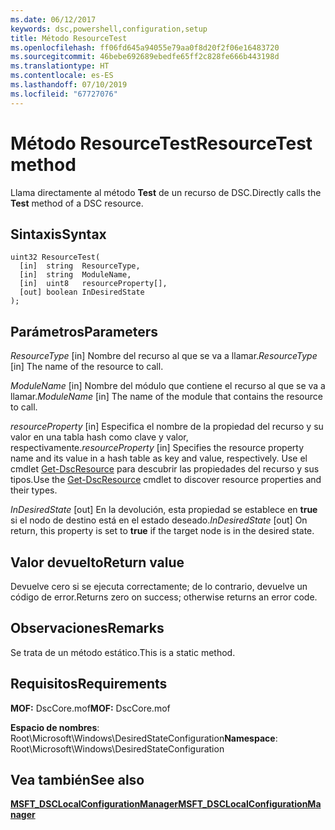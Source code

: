 ```yaml
---
ms.date: 06/12/2017
keywords: dsc,powershell,configuration,setup
title: Método ResourceTest
ms.openlocfilehash: ff06fd645a94055e79aa0f8d20f2f06e16483720
ms.sourcegitcommit: 46bebe692689ebedfe65ff2c828fe666b443198d
ms.translationtype: HT
ms.contentlocale: es-ES
ms.lasthandoff: 07/10/2019
ms.locfileid: "67727076"
---
```

# <a name="resourcetest-method"></a><span data-ttu-id="b2cad-103">Método ResourceTest</span><span class="sxs-lookup"><span data-stu-id="b2cad-103">ResourceTest method</span></span>

<span data-ttu-id="b2cad-104">Llama directamente al método **Test** de un recurso de DSC.</span><span class="sxs-lookup"><span data-stu-id="b2cad-104">Directly calls the **Test** method of a DSC resource.</span></span>

## <a name="syntax"></a><span data-ttu-id="b2cad-105">Sintaxis</span><span class="sxs-lookup"><span data-stu-id="b2cad-105">Syntax</span></span>

```mof
uint32 ResourceTest(
  [in]  string  ResourceType,
  [in]  string  ModuleName,
  [in]  uint8   resourceProperty[],
  [out] boolean InDesiredState
);
```

## <a name="parameters"></a><span data-ttu-id="b2cad-106">Parámetros</span><span class="sxs-lookup"><span data-stu-id="b2cad-106">Parameters</span></span>

<span data-ttu-id="b2cad-107">*ResourceType* \[in\] Nombre del recurso al que se va a llamar.</span><span class="sxs-lookup"><span data-stu-id="b2cad-107">*ResourceType* \[in\] The name of the resource to call.</span></span>

<span data-ttu-id="b2cad-108">*ModuleName* \[in\] Nombre del módulo que contiene el recurso al que se va a llamar.</span><span class="sxs-lookup"><span data-stu-id="b2cad-108">*ModuleName* \[in\] The name of the module that contains the resource to call.</span></span>

<span data-ttu-id="b2cad-109">*resourceProperty* \[in\] Especifica el nombre de la propiedad del recurso y su valor en una tabla hash como clave y valor, respectivamente.</span><span class="sxs-lookup"><span data-stu-id="b2cad-109">*resourceProperty* \[in\] Specifies the resource property name and its value in a hash table as key and value, respectively.</span></span> <span data-ttu-id="b2cad-110">Use el cmdlet [Get-DscResource](/powershell/module/PSDesiredStateConfiguration/Get-DscResource) para descubrir las propiedades del recurso y sus tipos.</span><span class="sxs-lookup"><span data-stu-id="b2cad-110">Use the [Get-DscResource](/powershell/module/PSDesiredStateConfiguration/Get-DscResource) cmdlet to discover resource properties and their types.</span></span>

<span data-ttu-id="b2cad-111">*InDesiredState* \[out\] En la devolución, esta propiedad se establece en **true** si el nodo de destino está en el estado deseado.</span><span class="sxs-lookup"><span data-stu-id="b2cad-111">*InDesiredState* \[out\] On return, this property is set to **true** if the target node is in the desired state.</span></span>

## <a name="return-value"></a><span data-ttu-id="b2cad-112">Valor devuelto</span><span class="sxs-lookup"><span data-stu-id="b2cad-112">Return value</span></span>

<span data-ttu-id="b2cad-113">Devuelve cero si se ejecuta correctamente; de lo contrario, devuelve un código de error.</span><span class="sxs-lookup"><span data-stu-id="b2cad-113">Returns zero on success; otherwise returns an error code.</span></span>

## <a name="remarks"></a><span data-ttu-id="b2cad-114">Observaciones</span><span class="sxs-lookup"><span data-stu-id="b2cad-114">Remarks</span></span>

<span data-ttu-id="b2cad-115">Se trata de un método estático.</span><span class="sxs-lookup"><span data-stu-id="b2cad-115">This is a static method.</span></span>

## <a name="requirements"></a><span data-ttu-id="b2cad-116">Requisitos</span><span class="sxs-lookup"><span data-stu-id="b2cad-116">Requirements</span></span>

<span data-ttu-id="b2cad-117">**MOF:** DscCore.mof</span><span class="sxs-lookup"><span data-stu-id="b2cad-117">**MOF:** DscCore.mof</span></span>

<span data-ttu-id="b2cad-118">**Espacio de nombres**: Root\Microsoft\Windows\DesiredStateConfiguration</span><span class="sxs-lookup"><span data-stu-id="b2cad-118">**Namespace**: Root\Microsoft\Windows\DesiredStateConfiguration</span></span>

## <a name="see-also"></a><span data-ttu-id="b2cad-119">Vea también</span><span class="sxs-lookup"><span data-stu-id="b2cad-119">See also</span></span>

[<span data-ttu-id="b2cad-120">**MSFT_DSCLocalConfigurationManager**</span><span class="sxs-lookup"><span data-stu-id="b2cad-120">**MSFT_DSCLocalConfigurationManager**</span></span>](msft-dsclocalconfigurationmanager.md)
